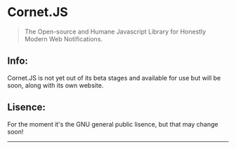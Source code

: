 Cornet.JS
=========

> The Open-source and Humane Javascript Library for Honestly Modern Web Notifications.

Info:
-----

Cornet.JS is not yet out of its beta stages and available for use but will be soon, along with its own website.

Lisence:
--------

For the moment it's the GNU general public lisence, but that may change soon!

--------------------------------------------------------------------------------
